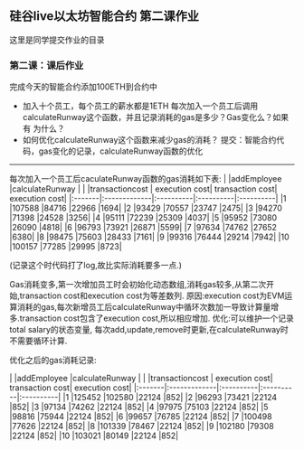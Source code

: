 ## 硅谷live以太坊智能合约 第二课作业
这里是同学提交作业的目录

### 第二课：课后作业
完成今天的智能合约添加100ETH到合约中
- 加入十个员工，每个员工的薪水都是1ETH
每次加入一个员工后调用calculateRunway这个函数，并且记录消耗的gas是多少？Gas变化么？如果有 为什么？
- 如何优化calculateRunway这个函数来减少gas的消耗？
提交：智能合约代码，gas变化的记录，calculateRunway函数的优化

-----------------------------------------------------

每次加入一个员工后caculateRunway函数的gas消耗如下表:
|    |addEmployee      |calculateRunway |
|    |transactioncost |   execution cost|  transaction cost|    execution cost|
|:-------|:-------------|:----------|:----------|:----------|
|1   |107588  |84716   |22966   |1694|
|2   |93429   |70557   |23747   |2475|
|3   |94270   |71398   |24528   |3256|
|4   |95111   |72239   |25309   |4037|
|5   |95952   |73080   |26090   |4818|
|6   |96793   |73921   |26871   |5599|
|7   |97634   |74762   |27652   |6380|
|8   |98475   |75603   |28433   |7161|
|9   |99316   |76444   |29214   |7942|
|10  |100157  |77285   |29995   |8723|

(记录这个时代码打了log,故比实际消耗要多一点.)

Gas消耗变多,第一次增加员工时会初始化动态数组,消耗gas较多,从第二次开始,transaction cost和execution cost为等差数列.
原因:execution cost为EVM运算消耗的gas,每次新增员工后calculateRunway中循环次数加一导致计算量增多.transaction cost包含了execution cost,所以相应增加.
优化:可以维护一个记录total salary的状态变量, 每次add,update,remove时更新,在calculateRunway时不需要循环计算.

优化之后的gas消耗记录:

|    |addEmployee      |calculateRunway |
|    |transactioncost |   execution cost|  transaction cost|    execution cost|
|:-------|:-------------|:----------|:----------|:----------|
|1   |125452  |102580  |22124   |852|
|2   |96293   |73421   |22124   |852|
|3   |97134   |74262   |22124   |852|
|4   |97975   |75103   |22124   |852|
|5   |98816   |75944   |22124   |852|
|6   |99657   |76785   |22124   |852|
|7   |100498  |77626   |22124   |852|
|8   |101339  |78467   |22124   |852|
|9   |102180  |79308   |22124   |852|
|10  |103021  |80149   |22124   |852|


